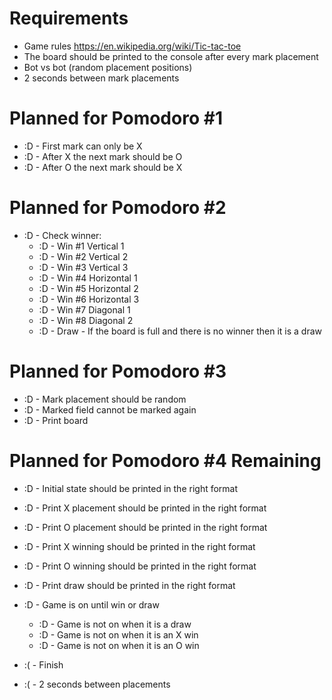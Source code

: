# Requirements
* Game rules https://en.wikipedia.org/wiki/Tic-tac-toe
* The board should be printed to the console after every mark placement
* Bot vs bot (random placement positions)
* 2 seconds between mark placements

# Planned for Pomodoro #1
* :D - First mark can only be X
* :D - After X the next mark should be O
* :D - After O the next mark should be X

# Planned for Pomodoro #2
* :D - Check winner:
    * :D - Win #1 Vertical 1
    * :D - Win #2 Vertical 2
    * :D - Win #3 Vertical 3
    * :D - Win #4 Horizontal 1
    * :D - Win #5 Horizontal 2
    * :D - Win #6 Horizontal 3
    * :D - Win #7 Diagonal 1
    * :D - Win #8 Diagonal 2
    * :D - Draw - If the board is full and there is no winner then it is a draw

# Planned for Pomodoro #3
* :D - Mark placement should be random
* :D - Marked field cannot be marked again
* :D - Print board

# Planned for Pomodoro #4 Remaining
* :D - Initial state should be printed in the right format
* :D - Print X placement should be printed in the right format
* :D - Print O placement should be printed in the right format
* :D - Print X winning should be printed in the right format
* :D - Print O winning should be printed in the right format
* :D - Print draw should be printed in the right format
* :D - Game is on until win or draw
    * :D - Game is not on when it is a draw
    * :D - Game is not on when it is an X win
    * :D - Game is not on when it is an O win

* :( - Finish
* :( - 2 seconds between placements
